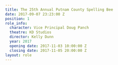 ```yaml
---
title: The 25th Annual Putnam County Spelling Bee
date: 2017-09-07 23:23:00 Z
position: 1
role_info:
  character: Vice Principal Doug Panch
  theatre: KD Studios
  director: Kelly Dunn
  year: 2017
  opening date: 2017-11-03 10:00:00 Z
  closing date: 2017-11-05 20:00:00 Z
layout: role
---
```


